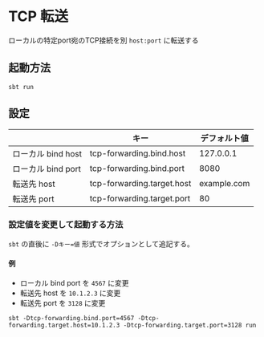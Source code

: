 # TCP 転送
ローカルの特定port宛のTCP接続を別 `host:port` に転送する

## 起動方法
```
sbt run
```

## 設定

|                    	| キー                       	| デフォルト値  	|
|--------------------	|----------------------------	|---------------	|
| ローカル bind host 	| tcp-forwarding.bind.host   	| 127.0.0.1     	|
| ローカル bind port 	| tcp-forwarding.bind.port   	| 8080          	|
| 転送先 host        	| tcp-forwarding.target.host 	| example.com   	|
| 転送先 port        	| tcp-forwarding.target.port 	| 80            	|

### 設定値を変更して起動する方法
`sbt` の直後に `-Dキー=値` 形式でオプションとして追記する。

#### 例
- ローカル bind port を `4567` に変更
- 転送先 host を `10.1.2.3` に変更
- 転送先 port を `3128` に変更

```
sbt -Dtcp-forwarding.bind.port=4567 -Dtcp-forwarding.target.host=10.1.2.3 -Dtcp-forwarding.target.port=3128 run
```
